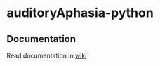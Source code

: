 # auditoryAphasia-python


## Documentation
Read documentation in [wiki](https://gitlab.socsci.ru.nl/neurotech/code/auditoryaphasia-python/-/wikis/home)
